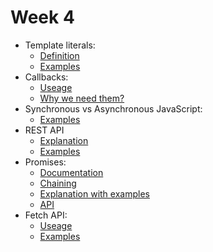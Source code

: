 # Week 4

- Template literals: 
  - <a href="https://developer.mozilla.org/en-US/docs/Web/JavaScript/Reference/Template_literals">Definition</a>
  - <a href="https://www.w3schools.com/js/js_string_templates.asp">Examples</a>
- Callbacks:
   - <a href="https://javascript.info/function-basics">Useage</a>
   - <a href="https://www.freecodecamp.org/news/javascript-callback-functions-what-are-callbacks-in-js-and-how-to-use-them/">Why we need them?</a>
- Synchronous vs Asynchronous JavaScript:
    - <a href="https://www.freecodecamp.org/news/synchronous-vs-asynchronous-in-javascript/">Examples</a>
- REST API
    - <a href="https://www.youtube.com/watch?v=SLwpqD8n3d0&t=8s">Explanation</a>
    - <a href="https://www.youtube.com/watch?v=-mN3VyJuCjM&t=39s">Examples</a>
- Promises:
    - <a href="https://javascript.info/promise-basics">Documentation</a>
    - <a href="https://javascript.info/promise-chaining">Chaining</a>
    - <a href="https://web.dev/promises/">Explanation with examples</a>
    - <a href="https://javascript.info/promise-api">API</a>
- Fetch API:
    - <a href="https://developer.mozilla.org/en-US/docs/Web/API/Fetch_API/Using_Fetch">Useage</a>
    - <a href="https://www.digitalocean.com/community/tutorials/how-to-use-the-javascript-fetch-api-to-get-data">Examples</a>